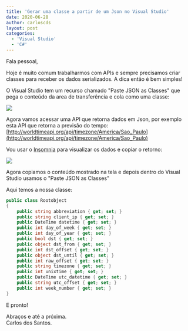 ```yaml
---
title: 'Gerar uma classe a partir de um Json no Visual Studio'
date: 2020-06-28
author: carloscds
layout: post
categories:
  - 'Visual Studio'
  - 'C#'
---
```

Fala pessoal,

Hoje é muito comum trabalharmos com APIs e sempre precisamos criar classes para receber os dados serializados. A dica então é bem simples!

O Visual Studio tem um recurso chamado "Paste JSON as Classes" que pega o conteúdo da area de transferência e cola como uma classe:

![](img/2020/06/past-json-01.png)

Agora vamos acessar uma API que retorna dados em Json, por exemplo esta API que retorna a previsão do tempo: [http://worldtimeapi.org/api/timezone/America/Sao_Paulo](http://worldtimeapi.org/api/timezone/America/Sao_Paulo)

Vou usar o [Insomnia](https://insomnia.rest/download/) para visualizar os dados e copiar o retorno:

![](img/2020/06/past-json-02.png)

Agora copiamos o conteúdo mostrado na tela e depois dentro do Visual Studio usamos o "Paste JSON as Classes"

Aqui temos a nossa classe:

```csharp
public class Rootobject
{
    public string abbreviation { get; set; }
    public string client_ip { get; set; }
    public DateTime datetime { get; set; }
    public int day_of_week { get; set; }
    public int day_of_year { get; set; }
    public bool dst { get; set; }
    public object dst_from { get; set; }
    public int dst_offset { get; set; }
    public object dst_until { get; set; }
    public int raw_offset { get; set; }
    public string timezone { get; set; }
    public int unixtime { get; set; }
    public DateTime utc_datetime { get; set; }
    public string utc_offset { get; set; }
    public int week_number { get; set; }
}
```
E pronto!

Abraços e até a próxima.  
Carlos dos Santos.